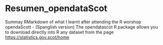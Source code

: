 # Resumen_opendataScot
Summay RMarkdown  of what I learnt  after attending the R worshop opendaScott - (Spanglish version) 
The opendatascot R package allows you to download directly into R any dataset from the page https://statistics.gov.scot/home
